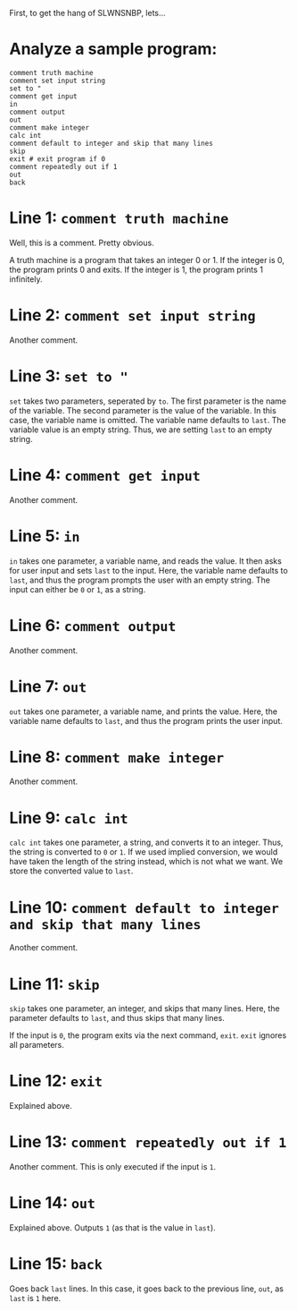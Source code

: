 First, to get the hang of SLWNSNBP, lets... 

# Analyze a sample program:

```Sunsip
comment truth machine
comment set input string
set to "
comment get input
in
comment output
out
comment make integer
calc int
comment default to integer and skip that many lines
skip
exit # exit program if 0
comment repeatedly out if 1
out
back
```

# Line 1: `comment truth machine`

Well, this is a comment. Pretty obvious.

A truth machine is a program that takes an integer 0 or 1.
If the integer is 0, the program prints 0 and exits.
If the integer is 1, the program prints 1 infinitely.

# Line 2: `comment set input string`

Another comment.

# Line 3: `set to "`

`set` takes two parameters, seperated by `to`. 
The first parameter is the name of the variable.
The second parameter is the value of the variable.
In this case, the variable name is omitted.
The variable name defaults to `last`.
The variable value is an empty string.
Thus, we are setting `last` to an empty string.

# Line 4: `comment get input`

Another comment.

# Line 5: `in`

`in` takes one parameter, a variable name,
and reads the value. It then asks for user input
and sets `last` to the input. Here, the
variable name defaults to `last`, and thus
the program prompts the user with an empty string.
The input can either be `0` or `1`, as a string.

# Line 6: `comment output`

Another comment.

# Line 7: `out`

`out` takes one parameter, a variable name,
and prints the value. Here, the variable name
defaults to `last`, and thus the program prints
the user input.

# Line 8: `comment make integer`

Another comment.

# Line 9: `calc int`

`calc int` takes one parameter, a string,
and converts it to an integer. Thus, the string
is converted to `0` or `1`. If we used implied
conversion, we would have taken the length
of the string instead, which is not what we want.
We store the converted value to `last`.

# Line 10: `comment default to integer and skip that many lines`

Another comment.

# Line 11: `skip`

`skip` takes one parameter, an integer, and skips
that many lines. Here, the parameter defaults to
`last`, and thus skips that many lines.

If the input is `0`, the program exits via the next command,
`exit`. `exit` ignores all parameters.

# Line 12: `exit`

Explained above.

# Line 13: `comment repeatedly out if 1`

Another comment. This is only executed if the input is `1`.

# Line 14: `out`

Explained above. Outputs `1` (as that is the value in `last`).

# Line 15: `back`

Goes back `last` lines. In this case, it goes back to the
previous line, `out`, as `last` is `1` here.
